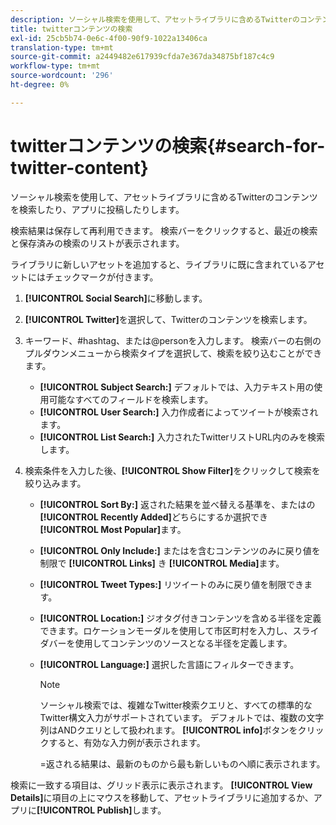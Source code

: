 ```yaml
---
description: ソーシャル検索を使用して、アセットライブラリに含めるTwitterのコンテンツを検索したり、アプリに投稿したりします。
title: twitterコンテンツの検索
exl-id: 25cb5b74-0e6c-4f00-90f9-1022a13406ca
translation-type: tm+mt
source-git-commit: a2449482e617939cfda7e367da34875bf187c4c9
workflow-type: tm+mt
source-wordcount: '296'
ht-degree: 0%

---
```


# twitterコンテンツの検索{#search-for-twitter-content}

ソーシャル検索を使用して、アセットライブラリに含めるTwitterのコンテンツを検索したり、アプリに投稿したりします。

検索結果は保存して再利用できます。 検索バーをクリックすると、最近の検索と保存済みの検索のリストが表示されます。

ライブラリに新しいアセットを追加すると、ライブラリに既に含まれているアセットにはチェックマークが付きます。

1. **[!UICONTROL Social Search]**&#x200B;に移動します。
1. **[!UICONTROL Twitter]**&#x200B;を選択して、Twitterのコンテンツを検索します。
1. キーワード、#hashtag、または@personを入力します。 検索バーの右側のプルダウンメニューから検索タイプを選択して、検索を絞り込むことができます。

   * **[!UICONTROL Subject Search:]** デフォルトでは、入力テキスト用の使用可能なすべてのフィールドを検索します。
   * **[!UICONTROL User Search:]** 入力作成者によってツイートが検索されます。
   * **[!UICONTROL List Search:]** 入力されたTwitterリストURL内のみを検索します。

1. 検索条件を入力した後、**[!UICONTROL Show Filter]**&#x200B;をクリックして検索を絞り込みます。

   * **[!UICONTROL Sort By:]** 返された結果を並べ替える基準を、またはの **[!UICONTROL Recently Added]**&#x200B;どちらにするか選択でき **[!UICONTROL Most Popular]**&#x200B;ます。

   * **[!UICONTROL Only Include:]** またはを含むコンテンツのみに戻り値を制限で **[!UICONTROL Links]** き **[!UICONTROL Media]**&#x200B;ます。

   * **[!UICONTROL Tweet Types:]** リツイートのみに戻り値を制限できます。
   * **[!UICONTROL Location:]** ジオタグ付きコンテンツを含める半径を定義できます。ロケーションモーダルを使用して市区町村を入力し、スライダバーを使用してコンテンツのソースとなる半径を定義します。
   * **[!UICONTROL Language:]** 選択した言語にフィルターできます。

      >[!NOTE]
      >
      >ソーシャル検索では、複雑なTwitter検索クエリと、すべての標準的なTwitter構文入力がサポートされています。 デフォルトでは、複数の文字列はANDクエリとして扱われます。 **[!UICONTROL info]**&#x200B;ボタンをクリックすると、有効な入力例が表示されます。
      >
      >=返される結果は、最新のものから最も新しいものへ順に表示されます。

検索に一致する項目は、グリッド表示に表示されます。 **[!UICONTROL View Details]**&#x200B;に項目の上にマウスを移動して、アセットライブラリに追加するか、アプリに&#x200B;**[!UICONTROL Publish]**&#x200B;します。

